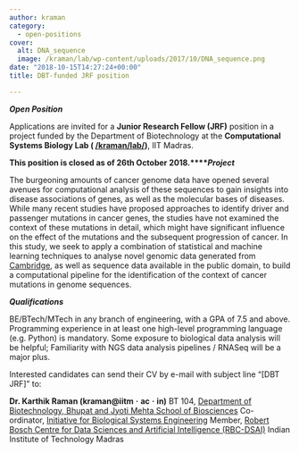```yaml
---
author: kraman
category:
  - open-positions
cover:
  alt: DNA_sequence
  image: /kraman/lab/wp-content/uploads/2017/10/DNA_sequence.png
date: "2018-10-15T14:27:24+00:00"
title: DBT-funded JRF position

---
```

**_Open Position_**

Applications are invited for a **Junior Research Fellow (JRF)** position in a project funded by the Department of Biotechnology at the **Computational Systems Biology Lab ( [/kraman/lab/](/kraman/lab/))**, IIT Madras.

**This position is closed as of 26th October 2018.****_Project_**

The burgeoning amounts of cancer genome data have opened several avenues for computational analysis of these sequences to gain insights into disease associations of genes, as well as the molecular bases of diseases. While many recent studies have proposed approaches to identify driver and passenger mutations in cancer genes, the studies have not examined the context of these mutations in detail, which might have significant influence on the effect of the mutations and the subsequent progression of cancer. In this study, we seek to apply a combination of statistical and machine learning techniques to analyse novel genomic data generated from [Cambridge](https://www.mrc-cu.cam.ac.uk/), as well as sequence data available in the public domain, to build a computational pipeline for the identification of the context of cancer mutations in genome sequences.

**_Qualifications_**

BE/BTech/MTech in any branch of engineering, with a GPA of 7.5 and above. Programming experience in at least one high-level programming language (e.g. Python) is mandatory. Some exposure to biological data analysis will be helpful; Familiarity with NGS data analysis pipelines / RNASeq will be a major plus.

Interested candidates can send their CV by e-mail with subject line “\[DBT JRF\]” to:

**Dr. Karthik Raman (kraman@iitm** **·** **ac** **·** **in)** BT 104, [Department of Biotechnology, Bhupat and Jyoti Mehta School of Biosciences](https://biotech.iitm.ac.in/)
Co-ordinator, [Initiative for Biological Systems Engineering](https://web.iitm.ac.in/ibse)
Member, [Robert Bosch Centre for Data Sciences and Artificial Intelligence (RBC-DSAI)](https://rbcdsai.iitm.ac.in/)
Indian Institute of Technology Madras
